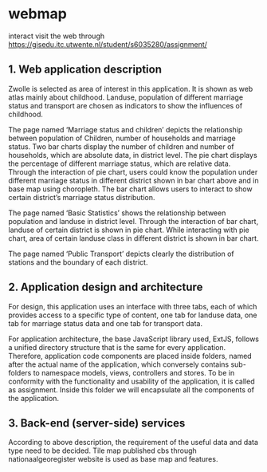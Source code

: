 # webmap
interact
visit the web through
https://gisedu.itc.utwente.nl/student/s6035280/assignment/

## 1.	Web application description

Zwolle is selected as area of interest in this application. It is shown as web atlas mainly about childhood. Landuse, population of different marriage status and transport are chosen as indicators to show the influences of childhood.

The page named ‘Marriage status and children’ depicts the relationship between population of Children, number of households and marriage status. Two bar charts display the number of children and number of households, which are absolute data, in district level. The pie chart displays the percentage of different marriage status, which are relative data. Through the interaction of pie chart, users could know the population under different marriage status in different district shown in bar chart above and in base map using choropleth. The bar chart allows users to interact to show certain district’s marriage status distribution.

The page named ‘Basic Statistics’ shows the relationship between population and landuse in district level. Through the interaction of bar chart, landuse of certain district is shown in pie chart. While interacting with pie chart, area of certain landuse class in different district is shown in bar chart.

The page named ‘Public Transport’ depicts clearly the distribution of stations and the boundary of each district.

## 2.	Application design and architecture

For design, this application uses an interface with three tabs, each of which provides access to a specific type of content, one tab for landuse data, one tab for marriage status data and one tab for transport data.

For application architecture, the base JavaScript library used, ExtJS, follows a unified directory structure that is the same for every application. Therefore, application code components are placed inside folders, named after the actual name of the application, which conversely contains sub-folders to namespace models, views, controllers and stores. To be in conformity with the functionality and usability of the application, it is called as assignment. Inside this folder we will encapsulate all the components of the application. 

## 3.	Back-end (server-side) services

According to above description, the requirement of the useful data and data type need to be decided. Tile map published cbs through nationaalgeoregister website is used as base map and features.
